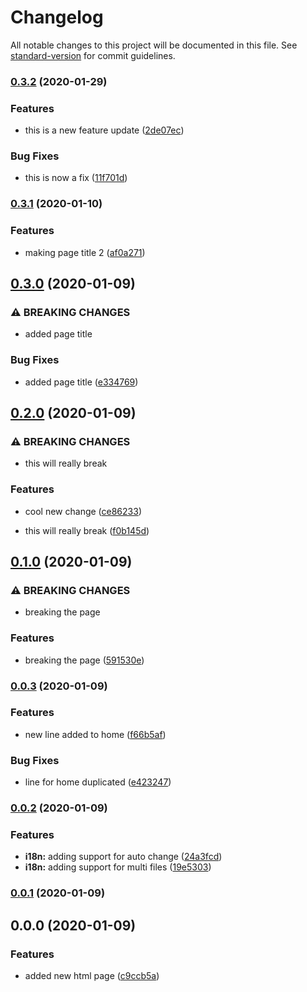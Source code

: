 # Changelog

All notable changes to this project will be documented in this file. See [standard-version](https://github.com/conventional-changelog/standard-version) for commit guidelines.

### [0.3.2](https://github.com/gforti/standard-version-test/compare/v0.3.1...v0.3.2) (2020-01-29)


### Features

* this is a new feature update ([2de07ec](https://github.com/gforti/standard-version-test/commit/2de07ec72e4ca06c7c18598e5ebf73a7f3327dac))


### Bug Fixes

* this is now a fix ([11f701d](https://github.com/gforti/standard-version-test/commit/11f701d2de3c142e9dfaf5ff87662c2f0d68016d))

### [0.3.1](https://github.com/gforti/standard-version-test/compare/v0.3.0...v0.3.1) (2020-01-10)


### Features

* making page title 2 ([af0a271](https://github.com/gforti/standard-version-test/commit/af0a271091b95011afde4bd8cde4a41f156195ec))

## [0.3.0](https://github.com/gforti/standard-version-test/compare/v0.2.0...v0.3.0) (2020-01-09)


### ⚠ BREAKING CHANGES

* added page title

### Bug Fixes

* added page title ([e334769](https://github.com/gforti/standard-version-test/commit/e334769e96bbbf80046002d6cd9243d78913a3f0))

## [0.2.0](https://github.com/gforti/standard-version-test/compare/v0.1.0...v0.2.0) (2020-01-09)


### ⚠ BREAKING CHANGES

* this will really break

### Features

* cool new change ([ce86233](https://github.com/gforti/standard-version-test/commit/ce86233db5ae0a371bcde46b55f732b575f2c7de))


* this will really break ([f0b145d](https://github.com/gforti/standard-version-test/commit/f0b145df88ad11e9e3df0ef1d834da2664717e5a))

## [0.1.0](https://github.com/gforti/standard-version-test/compare/v0.0.3...v0.1.0) (2020-01-09)


### ⚠ BREAKING CHANGES

* breaking the page

### Features

* breaking the page ([591530e](https://github.com/gforti/standard-version-test/commit/591530e9c297619cad10380bcd32321da9c13660))

### [0.0.3](https://github.com/gforti/standard-version-test/compare/v0.0.2...v0.0.3) (2020-01-09)


### Features

* new line added to home ([f66b5af](https://github.com/gforti/standard-version-test/commit/f66b5afc1358b7b9eec1d0a55c1891d7fad656a0))


### Bug Fixes

* line for home duplicated ([e423247](https://github.com/gforti/standard-version-test/commit/e423247ce09d0ce4d2ceaccd1f9cef6944d58faf))

### [0.0.2](https://github.com/gforti/standard-version-test/compare/v0.0.1...v0.0.2) (2020-01-09)


### Features

* **i18n:** adding support for auto change ([24a3fcd](https://github.com/gforti/standard-version-test/commit/24a3fcdd081c71a47eacf2a5d2738900b3d96135))
* **i18n:** adding support for multi files ([19e5303](https://github.com/gforti/standard-version-test/commit/19e5303c2853817cca03685d3f72d915c9cd11a6))

### [0.0.1](https://github.com/gforti/standard-version-test/compare/v0.0.0...v0.0.1) (2020-01-09)

## 0.0.0 (2020-01-09)


### Features

* added new html page ([c9ccb5a](https://github.com/gforti/standard-version-test/commit/c9ccb5ae071ffda473f16c25e8038203ce429eed))

